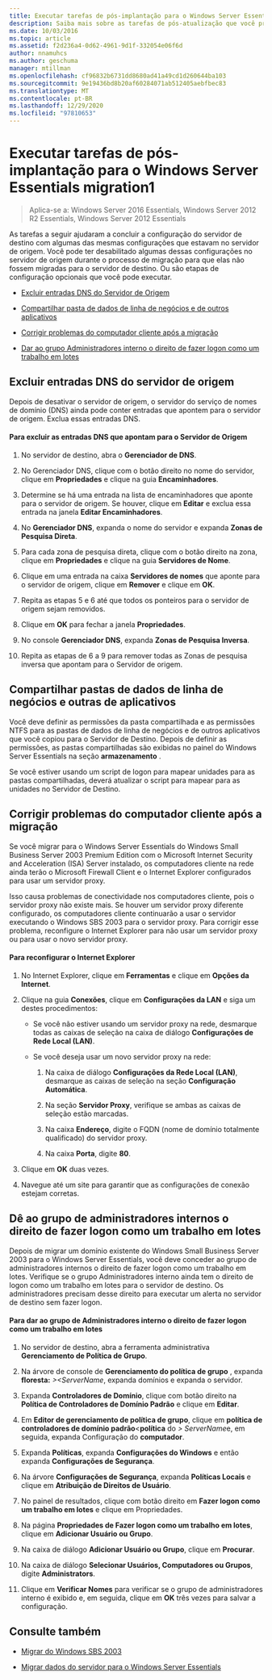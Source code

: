 ```yaml
---
title: Executar tarefas de pós-implantação para o Windows Server Essentials migration1
description: Saiba mais sobre as tarefas de pós-atualização que você precisa executar depois de migrar o Windows Server Essentials.
ms.date: 10/03/2016
ms.topic: article
ms.assetid: f2d236a4-0d62-4961-9d1f-332054e06f6d
author: nnamuhcs
ms.author: geschuma
manager: mtillman
ms.openlocfilehash: cf96832b6731dd8680ad41a49cd1d260644ba103
ms.sourcegitcommit: 9e19436bd8b20af60284071ab512405aebfbec83
ms.translationtype: MT
ms.contentlocale: pt-BR
ms.lasthandoff: 12/29/2020
ms.locfileid: "97810653"
---
```

# <a name="perform-post-migration-tasks-for-windows-server-essentials-migration1"></a>Executar tarefas de pós-implantação para o Windows Server Essentials migration1

>Aplica-se a: Windows Server 2016 Essentials, Windows Server 2012 R2 Essentials, Windows Server 2012 Essentials

As tarefas a seguir ajudaram a concluir a configuração do servidor de destino com algumas das mesmas configurações que estavam no servidor de origem. Você pode ter desabilitado algumas dessas configurações no servidor de origem durante o processo de migração para que elas não fossem migradas para o servidor de destino. Ou são etapas de configuração opcionais que você pode executar.


-   [Excluir entradas DNS do Servidor de Origem](Perform-post-migration-tasks-for-Windows-Server-Essentials-migration.md#BKMK_DeleteDNSEntries)

-   [Compartilhar pasta de dados de linha de negócios e de outros aplicativos](Perform-post-migration-tasks-for-Windows-Server-Essentials-migration.md#BKMK_ShareLineOfBusinessAndOtherApplications)

-   [Corrigir problemas do computador cliente após a migração](Perform-post-migration-tasks-for-Windows-Server-Essentials-migration.md#BKMK_FixClientComputerIssuesAfterMigrating)

-   [Dar ao grupo Administradores interno o direito de fazer logon como um trabalho em lotes](Perform-post-migration-tasks-for-Windows-Server-Essentials-migration.md#BKMK_AdminGroup)


##  <a name="delete-dns-entries-of-the-source-server"></a><a name="BKMK_DeleteDNSEntries"></a> Excluir entradas DNS do servidor de origem
 Depois de desativar o servidor de origem, o servidor do serviço de nomes de domínio (DNS) ainda pode conter entradas que apontem para o servidor de origem. Exclua essas entradas DNS.

#### <a name="to-delete-dns-entries-that-point-to-the-source-server"></a>Para excluir as entradas DNS que apontam para o Servidor de Origem

1.  No servidor de destino, abra o **Gerenciador de DNS**.

2.  No Gerenciador DNS, clique com o botão direito no nome do servidor, clique em **Propriedades** e clique na guia **Encaminhadores**.

3.  Determine se há uma entrada na lista de encaminhadores que aponte para o servidor de origem. Se houver, clique em **Editar** e exclua essa entrada na janela **Editar Encaminhadores**.

4.  No **Gerenciador DNS**, expanda o nome do servidor e expanda **Zonas de Pesquisa Direta**.

5.  Para cada zona de pesquisa direta, clique com o botão direito na zona, clique em **Propriedades** e clique na guia **Servidores de Nome**.

6.  Clique em uma entrada na caixa **Servidores de nomes** que aponte para o servidor de origem, clique em **Remover** e clique em **OK**.

7.  Repita as etapas 5 e 6 até que todos os ponteiros para o servidor de origem sejam removidos.

8.  Clique em **OK** para fechar a janela **Propriedades**.

9. No console **Gerenciador DNS**, expanda **Zonas de Pesquisa Inversa**.

10. Repita as etapas de 6 a 9 para remover todas as Zonas de pesquisa inversa que apontam para o Servidor de origem.

##  <a name="share-line-of-business-and-other-application-data-folders"></a><a name="BKMK_ShareLineOfBusinessAndOtherApplications"></a> Compartilhar pastas de dados de linha de negócios e outras de aplicativos
 Você deve definir as permissões da pasta compartilhada e as permissões NTFS para as pastas de dados de linha de negócios e de outros aplicativos que você copiou para o Servidor de Destino. Depois de definir as permissões, as pastas compartilhadas são exibidas no painel do Windows Server Essentials na seção **armazenamento** .

 Se você estiver usando um script de logon para mapear unidades para as pastas compartilhadas, deverá atualizar o script para mapear para as unidades no Servidor de Destino.

##  <a name="fix-client-computer-issues-after-migrating"></a><a name="BKMK_FixClientComputerIssuesAfterMigrating"></a> Corrigir problemas do computador cliente após a migração
 Se você migrar para o Windows Server Essentials do Windows Small Business Server 2003 Premium Edition com o Microsoft Internet Security and Acceleration (ISA) Server instalado, os computadores cliente na rede ainda terão o Microsoft Firewall Client e o Internet Explorer configurados para usar um servidor proxy.

 Isso causa problemas de conectividade nos computadores cliente, pois o servidor proxy não existe mais. Se houver um servidor proxy diferente configurado, os computadores cliente continuarão a usar o servidor executando o Windows SBS 2003 para o servidor proxy. Para corrigir esse problema, reconfigure o Internet Explorer para não usar um servidor proxy ou para usar o novo servidor proxy.

#### <a name="to-reconfigure-internet-explorer"></a>Para reconfigurar o Internet Explorer

1.  No Internet Explorer, clique em **Ferramentas** e clique em **Opções da Internet**.

2.  Clique na guia **Conexões**, clique em **Configurações da LAN** e siga um destes procedimentos:

    -   Se você não estiver usando um servidor proxy na rede, desmarque todas as caixas de seleção na caixa de diálogo **Configurações de Rede Local (LAN)**.

    -   Se você deseja usar um novo servidor proxy na rede:

        1.  Na caixa de diálogo **Configurações da Rede Local (LAN)**, desmarque as caixas de seleção na seção **Configuração Automática**.

        2.  Na seção **Servidor Proxy**, verifique se ambas as caixas de seleção estão marcadas.

        3.  Na caixa **Endereço**, digite o FQDN (nome de domínio totalmente qualificado) do servidor proxy.

        4.  Na caixa **Porta**, digite **80**.

3.  Clique em **OK** duas vezes.

4.  Navegue até um site para garantir que as configurações de conexão estejam corretas.

##  <a name="give-the-built-in-administrators-group-the-right-to-log-on-as-a-batch-job"></a><a name="BKMK_AdminGroup"></a> Dê ao grupo de administradores internos o direito de fazer logon como um trabalho em lotes
 Depois de migrar um domínio existente do Windows Small Business Server 2003 para o Windows Server Essentials, você deve conceder ao grupo de administradores internos o direito de fazer logon como um trabalho em lotes. Verifique se o grupo Administradores interno ainda tem o direito de logon como um trabalho em lotes para o servidor de destino. Os administradores precisam desse direito para executar um alerta no servidor de destino sem fazer logon.

#### <a name="to-give-the-built-in-administrators-group-the-right-to-log-on-as-a-batch-job"></a>Para dar ao grupo de Administradores interno o direito de fazer logon como um trabalho em lotes

1. No servidor de destino, abra a ferramenta administrativa **Gerenciamento de Política de Grupo**.

2. Na árvore de console de **Gerenciamento do política de grupo** , expanda **floresta:** *\><ServerName*, expanda domínios e expanda o servidor.

3. Expanda **Controladores de Domínio**, clique com botão direito na **Política de Controladores de Domínio Padrão** e clique em **Editar**.

4. Em **Editor de gerenciamento de política de grupo**, clique em **política de controladores de domínio padrão**<**política** do <em> \> ServerName</em>e, em seguida, expanda Configuração do **computador**.

5. Expanda **Políticas**, expanda **Configurações do Windows** e então expanda **Configurações de Segurança**.

6. Na árvore **Configurações de Segurança**, expanda **Políticas Locais** e clique em **Atribuição de Direitos de Usuário**.

7. No painel de resultados, clique com botão direito em **Fazer logon como um trabalho em lotes** e clique em Propriedades.

8. Na página **Propriedades de Fazer logon como um trabalho em lotes**, clique em **Adicionar Usuário ou Grupo**.

9. Na caixa de diálogo **Adicionar Usuário ou Grupo**, clique em **Procurar**.

10. Na caixa de diálogo **Selecionar Usuários, Computadores ou Grupos**, digite **Administrators**.

11. Clique em **Verificar Nomes** para verificar se o grupo de administradores interno é exibido e, em seguida, clique em **OK** três vezes para salvar a configuração.

## <a name="see-also"></a>Consulte também


-   [Migrar do Windows SBS 2003](Migrate-Windows-Small-Business-Server-2003-to-Windows-Server-Essentials.md)

-   [Migrar dados do servidor para o Windows Server Essentials](Migrate-Server-Data-to-Windows-Server-Essentials.md)

